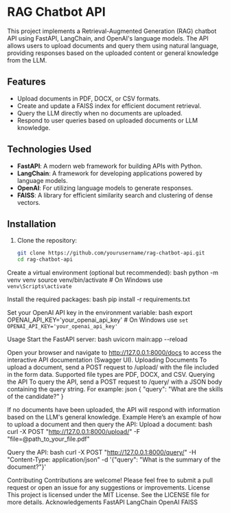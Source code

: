 # RAG Chatbot API

This project implements a Retrieval-Augmented Generation (RAG) chatbot API using FastAPI, LangChain, and OpenAI's language models. The API allows users to upload documents and query them using natural language, providing responses based on the uploaded content or general knowledge from the LLM.

## Features

- Upload documents in PDF, DOCX, or CSV formats.
- Create and update a FAISS index for efficient document retrieval.
- Query the LLM directly when no documents are uploaded.
- Respond to user queries based on uploaded documents or LLM knowledge.

## Technologies Used

- **FastAPI**: A modern web framework for building APIs with Python.
- **LangChain**: A framework for developing applications powered by language models.
- **OpenAI**: For utilizing language models to generate responses.
- **FAISS**: A library for efficient similarity search and clustering of dense vectors.

## Installation

1. Clone the repository:

   ```bash
   git clone https://github.com/yourusername/rag-chatbot-api.git
   cd rag-chatbot-api

Create a virtual environment (optional but recommended):
bash
python -m venv venv
source venv/bin/activate  # On Windows use `venv\Scripts\activate`

Install the required packages:
bash
pip install -r requirements.txt

Set your OpenAI API key in the environment variable:
bash
export OPENAI_API_KEY='your_openai_api_key'  # On Windows use `set OPENAI_API_KEY='your_openai_api_key'`

Usage
Start the FastAPI server:
bash
uvicorn main:app --reload

Open your browser and navigate to http://127.0.0.1:8000/docs to access the interactive API documentation (Swagger UI).
Uploading Documents
To upload a document, send a POST request to /upload/ with the file included in the form data. Supported file types are PDF, DOCX, and CSV.
Querying the API
To query the API, send a POST request to /query/ with a JSON body containing the query string. For example:
json
{
    "query": "What are the skills of the candidate?"
}

If no documents have been uploaded, the API will respond with information based on the LLM's general knowledge.
Example
Here’s an example of how to upload a document and then query the API:
Upload a document:
bash
curl -X POST "http://127.0.0.1:8000/upload/" -F "file=@path_to_your_file.pdf"

Query the API:
bash
curl -X POST "http://127.0.0.1:8000/query/" -H "Content-Type: application/json" -d '{"query": "What is the summary of the document?"}'

Contributing
Contributions are welcome! Please feel free to submit a pull request or open an issue for any suggestions or improvements.
License
This project is licensed under the MIT License. See the LICENSE file for more details.
Acknowledgements
FastAPI
LangChain
OpenAI
FAISS
